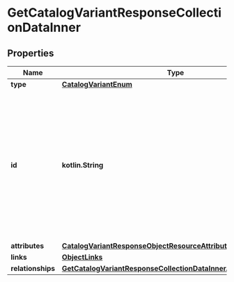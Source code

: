 
# GetCatalogVariantResponseCollectionDataInner

## Properties
| Name | Type | Description | Notes |
| ------------ | ------------- | ------------- | ------------- |
| **type** | [**CatalogVariantEnum**](CatalogVariantEnum.md) |  |  |
| **id** | **kotlin.String** | The catalog variant ID is a compound ID (string), with format: &#x60;{integration}:::{catalog}:::{external_id}&#x60;. Currently, the only supported integration type is &#x60;$custom&#x60;, and the only supported catalog is &#x60;$default&#x60;. |  |
| **attributes** | [**CatalogVariantResponseObjectResourceAttributes**](CatalogVariantResponseObjectResourceAttributes.md) |  |  |
| **links** | [**ObjectLinks**](ObjectLinks.md) |  |  |
| **relationships** | [**GetCatalogVariantResponseCollectionDataInnerAllOfRelationships**](GetCatalogVariantResponseCollectionDataInnerAllOfRelationships.md) |  |  [optional] |



